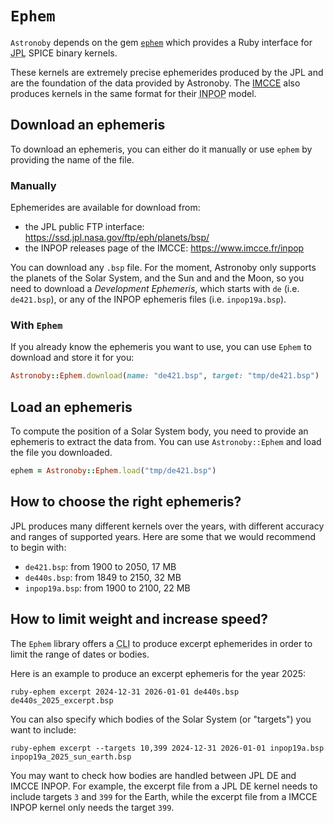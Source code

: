 # `Ephem`

`Astronoby` depends on the gem
[`ephem`](https://github.com/rhannequin/ruby-ephem) which provides a Ruby
interface for <abbr title="Jet Propulsion Laboratory">JPL</abbr> SPICE binary
kernels.

These kernels are extremely precise ephemerides produced by the JPL and are the
foundation of the data provided by Astronoby. The [IMCCE](https://www.imcce.fr)
also produces kernels in the same format for their
<abbr title="Intégrateur numérique planétaire de l'Observatoire de Paris">INPOP</abbr>
model.

## Download an ephemeris

To download an ephemeris, you can either do it manually or use `ephem` by
providing the name of the file.

### Manually

Ephemerides are available for download from:
* the JPL public FTP interface: https://ssd.jpl.nasa.gov/ftp/eph/planets/bsp/
* the INPOP releases page of the IMCCE: https://www.imcce.fr/inpop

You can download any `.bsp` file. For the moment, Astronoby only supports the
planets of the Solar System, and the Sun and and the Moon, so you need to
download a _Development Ephemeris_, which starts with `de` (i.e. `de421.bsp`),
or any of the INPOP ephemeris files (i.e. `inpop19a.bsp`).

### With `Ephem`

If you already know the ephemeris you want to use, you can use `Ephem` to
download and store it for you:

```rb
Astronoby::Ephem.download(name: "de421.bsp", target: "tmp/de421.bsp")
```

## Load an ephemeris

To compute the position of a Solar System body, you need to provide an ephemeris
to extract the data from. You can use `Astronoby::Ephem` and load the file you
downloaded.

```rb
ephem = Astronoby::Ephem.load("tmp/de421.bsp")
```

## How to choose the right ephemeris?

JPL produces many different kernels over the years, with different accuracy and
ranges of supported years. Here are some that we would recommend to begin with:
- `de421.bsp`: from 1900 to 2050, 17 MB
- `de440s.bsp`: from 1849 to 2150, 32 MB
- `inpop19a.bsp`: from 1900 to 2100, 22 MB

## How to limit weight and increase speed?

The `Ephem` library offers a <abbr title="Command-Line Interface">CLI</abbr> to
produce excerpt ephemerides in order to limit the range of dates or bodies.

Here is an example to produce an excerpt ephemeris for the year 2025:

```
ruby-ephem excerpt 2024-12-31 2026-01-01 de440s.bsp de440s_2025_excerpt.bsp
```

You can also specify which bodies of the Solar System (or "targets") you want to
include:

```
ruby-ephem excerpt --targets 10,399 2024-12-31 2026-01-01 inpop19a.bsp inpop19a_2025_sun_earth.bsp
```

You may want to check how bodies are handled between JPL DE and IMCCE INPOP. For
example, the excerpt file from a JPL DE kernel needs to include targets `3` and
`399` for the Earth, while the excerpt file from a IMCCE INPOP kernel only needs
the target `399`.
